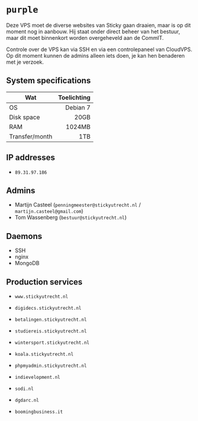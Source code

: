 `purple`
========

Deze VPS moet de diverse websites van Sticky gaan draaien, maar is op dit moment nog in aanbouw. Hij staat onder direct beheer van het bestuur, maar dit moet binnenkort worden overgeheveld aan de CommIT. 

Controle over de VPS kan via SSH en via een controlepaneel van CloudVPS. Op dit moment kunnen de admins alleen iets doen, je kan hen benaderen met je verzoek.

System specifications
---------------------

| Wat            | Toelichting |
| -------------- | ----------: |
| OS             | Debian 7    |
| Disk space     | 20GB        |
| RAM            | 1024MB      |
| Transfer/month | 1TB         |

IP addresses
----------

 - `89.31.97.186`

Admins
------

 - Martijn Casteel (`penningmeester@stickyutrecht.nl` / `martijn.casteel@gmail.com`)
 - Tom Wassenberg (`bestuur@stickyutrecht.nl`)

Daemons
-------

 - SSH
 - nginx
 - MongoDB

Production services
-------------------

 - `www.stickyutrecht.nl`
 - `digidecs.stickyutrecht.nl`
 - `betalingen.stickyutrecht.nl`


 - `studiereis.stickyutrecht.nl`
 - `wintersport.stickyutrecht.nl`


 - `koala.stickyutrecht.nl`
 - `phpmyadmin.stickyutrecht.nl`


 - `indievelopment.nl`
 - `sodi.nl`
 - `dgdarc.nl`
 - `boomingbusiness.it`
